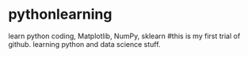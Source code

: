 # pythonlearning
learn python coding, Matplotlib, NumPy, sklearn
#this is my first trial of github. learning python and data science stuff.
